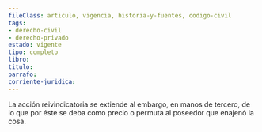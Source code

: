 ```yaml
---
fileClass: articulo, vigencia, historia-y-fuentes, codigo-civil
tags:
- derecho-civil
- derecho-privado
estado: vigente
tipo: completo
libro:
titulo:
parrafo:
corriente-juridica:
---
```

La acción reivindicatoria se extiende al embargo, en manos de tercero, de lo que por éste se deba como precio o permuta al poseedor que enajenó la cosa.